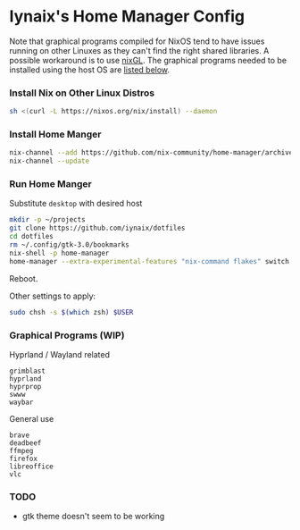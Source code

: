 # Iynaix's Home Manager Config

Note that graphical programs compiled for NixOS tend to have issues running on other Linuxes as they can't find the right shared libraries. A possible workaround is to use [nixGL](https://github.com/guibou/nixGL). The graphical programs needed to be installed using the host OS are [listed below](#graphical-programs-wip).

### Install Nix on Other Linux Distros

```sh
sh <(curl -L https://nixos.org/nix/install) --daemon
```

### Install Home Manger

```sh
nix-channel --add https://github.com/nix-community/home-manager/archive/master.tar.gz home-manager
nix-channel --update
```

### Run Home Manger

Substitute `desktop` with desired host

```sh
mkdir -p ~/projects
git clone https://github.com/iynaix/dotfiles
cd dotfiles
rm ~/.config/gtk-3.0/bookmarks
nix-shell -p home-manager
home-manager --extra-experimental-features "nix-command flakes" switch --flake ".#desktop"
```

Reboot.

Other settings to apply:

```sh
sudo chsh -s $(which zsh) $USER
```

### Graphical Programs (WIP)

Hyprland / Wayland related
```
grimblast
hyprland
hyprprop
swww
waybar
```

General use
```
brave
deadbeef
ffmpeg
firefox
libreoffice
vlc
```

### TODO
- gtk theme doesn't seem to be working
